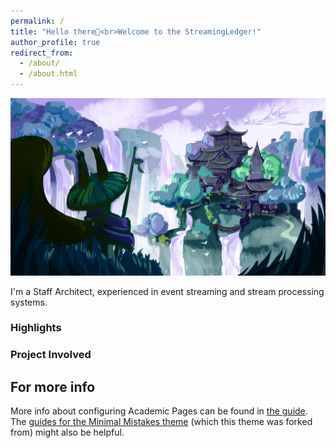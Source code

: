 ```yaml
---
permalink: /
title: "Hello there👋<br>Welcome to the StreamingLedger!"
author_profile: true
redirect_from: 
  - /about/
  - /about.html
---
```


![House of Streams](../images/hos.png)

I'm a Staff Architect, experienced in event streaming and stream processing systems.

### Highlights

### Project Involved

For more info
------
More info about configuring Academic Pages can be found in [the guide](https://academicpages.github.io/markdown/). The [guides for the Minimal Mistakes theme](https://mmistakes.github.io/minimal-mistakes/docs/configuration/) (which this theme was forked from) might also be helpful.
